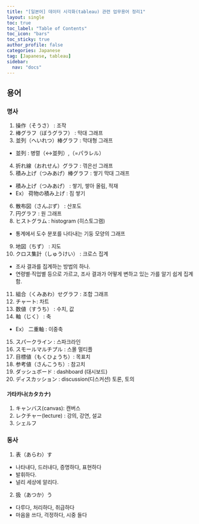 ```yaml
---
title: "[일본어] 데이터 시각화(tableau) 관련 업무용어 정리1"
layout: single
toc: true
toc_label: "Table of Contents"
toc_icon: "bars"
toc_sticky: true
author_profile: false
categories: Japanese
tag: [Japanese, tableau]
sidebar:
  nav: "docs"
---
```


## 용어
### 명사
1. 操作（そうさ） : 조작
2. 棒グラフ（ぼうグラフ） : 막대 그래프
3. 並列（へいれつ）棒グラフ : 막대형 그래프
- 並列 : 병렬（↔並列）,（=パラレル）
4. 折れ線（おれせん）グラフ : 꺾은선 그래프
5. 積み上げ（つみあげ）棒グラフ : 쌓기 막대 그래프
- 積み上げ（つみあげ） : 쌓기, 쌓아 올림, 적재
- Ex） 荷物の積み上げ : 짐 쌓기
6. 散布図（さんぷず） : 산포도
7. 円グラフ : 원 그래프
8. ヒストグラム : histogram (히스토그램)
- 통계에서 도수 분포를 나타내는 기둥 모양의 그래프
9. 地図（ちず） : 지도
10. クロス集計（しゅうけい） : 크로스 집계
- 조사 결과를 집계하는 방법의 하나.
- 연령별·직업별 등으로 가르고, 조사 결과가 어떻게 변하고 있는 가를 알기 쉽게 집계함.
11. 組合（くみあわ）せグラフ : 조합 그래프
12. チャート: 차트
13. 数値（すうち） : 수치, 값
14. 軸（じく） : 축
- Ex） 二重軸 : 이중축
15. スパークライン : 스파크라인
16. スモールマルチプル : 스몰 멀티플
17. 目標値（もくひょうち）: 목표치
18. 参考値（さんこうち）: 참고치
19. ダッシュボード : dashboard (대시보드)
20. ディスカッション : discussion(디스커션) 토론, 토의

#### 가타카나(カタカナ)
1. キャンバス(canvas): 캔버스
2. レクチャー(lecture) : 강의, 강연, 설교
3. シェルフ


### 동사
1. 表（あらわ）す
- 나타내다, 드러내다, 증명하다, 표현하다
- 발휘하다.
- 널리 세상에 알리다.

2. 扱（あつか）う
- 다루다, 처리하다, 취급하다
- 마음을 쓰다, 걱정하다, 시중 들다